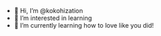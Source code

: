 - 👋 Hi, I’m @kokohization
- 👀 I’m interested in learning
- 🌱 I’m currently learning how to love like you did!

<!---
i dont really understand how to code, but coding always make me jakhdflkjhasdjfkh. iwanted to learn more about coding because why not?
--->

<!---
kokohization/kokohization is a ✨ special ✨ repository because its `README.md` (this file) appears on your GitHub profile.
You can click the Preview link to take a look at your changes.
--->
